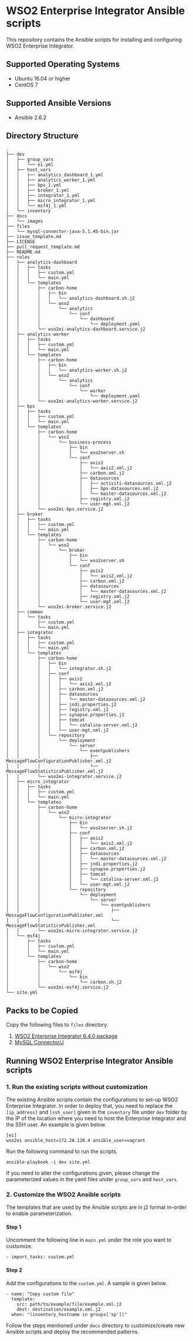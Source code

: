 # WSO2 Enterprise Integrator Ansible scripts

This repository contains the Ansible scripts for installing and configuring WSO2 Enterprise Integrator.

## Supported Operating Systems
- Ubuntu 16.04 or higher
- CentOS 7

## Supported Ansible Versions

- Ansible 2.6.2

## Directory Structure
```
.
├── dev
│   ├── group_vars
│   │   └── ei.yml
│   ├── host_vars
│   │   ├── analytics_dashboard_1.yml
│   │   ├── analytics_worker_1.yml
│   │   ├── bps_1.yml
│   │   ├── broker_1.yml
│   │   ├── integrator_1.yml
│   │   ├── micro_integrator_1.yml
│   │   └── msf4j_1.yml
│   └── inventory
├── docs
│   └── images
├── files
│   └── mysql-connector-java-5.1.45-bin.jar
├── issue_template.md
├── LICENSE
├── pull_request_template.md
├── README.md
├── roles
│   ├── analytics-dashboard
│   │   ├── tasks
│   │   │   ├── custom.yml
│   │   │   └── main.yml
│   │   └── templates
│   │       ├── carbon-home
│   │       │   ├── bin
│   │       │   │   └── analytics-dashboard.sh.j2
│   │       │   └── wso2
│   │       │       └── analytics
│   │       │           └── conf
│   │       │               └── dashboard
│   │       │                   └── deployment.yaml
│   │       └── wso2ei-analytics-dashboard.service.j2
│   ├── analytics-worker
│   │   ├── tasks
│   │   │   ├── custom.yml
│   │   │   └── main.yml
│   │   └── templates
│   │       ├── carbon-home
│   │       │   ├── bin
│   │       │   │   └── analytics-worker.sh.j2
│   │       │   └── wso2
│   │       │       └── analytics
│   │       │           └── conf
│   │       │               └── worker
│   │       │                   └── deployment.yaml
│   │       └── wso2ei-analytics-worker.service.j2
│   ├── bps
│   │   ├── tasks
│   │   │   ├── custom.yml
│   │   │   └── main.yml
│   │   └── templates
│   │       ├── carbon-home
│   │       │   └── wso2
│   │       │       └── business-process
│   │       │           ├── bin
│   │       │           │   └── wso2server.sh
│   │       │           └── conf
│   │       │               ├── axis2
│   │       │               │   └── axis2.xml.j2
│   │       │               ├── carbon.xml.j2
│   │       │               ├── datasources
│   │       │               │   ├── activiti-datasources.xml.j2
│   │       │               │   ├── bps-datasources.xml.j2
│   │       │               │   └── master-datasources.xml.j2
│   │       │               ├── registry.xml.j2
│   │       │               └── user-mgt.xml.j2
│   │       └── wso2ei-bps.service.j2
│   ├── broker
│   │   ├── tasks
│   │   │   ├── custom.yml
│   │   │   └── main.yml
│   │   └── templates
│   │       ├── carbon-home
│   │       │   └── wso2
│   │       │       └── broker
│   │       │           ├── bin
│   │       │           │   └── wso2server.sh
│   │       │           └── conf
│   │       │               ├── axis2
│   │       │               │   └── axis2.xml.j2
│   │       │               ├── carbon.xml.j2
│   │       │               ├── datasources
│   │       │               │   └── master-datasources.xml.j2
│   │       │               ├── registry.xml.j2
│   │       │               └── user-mgt.xml.j2
│   │       └── wso2ei-broker.service.j2
│   ├── common
│   │   └── tasks
│   │       ├── custom.yml
│   │       └── main.yml
│   ├── integrator
│   │   ├── tasks
│   │   │   ├── custom.yml
│   │   │   └── main.yml
│   │   └── templates
│   │       ├── carbon-home
│   │       │   ├── bin
│   │       │   │   └── integrator.sh.j2
│   │       │   ├── conf
│   │       │   │   ├── axis2
│   │       │   │   │   └── axis2.xml.j2
│   │       │   │   ├── carbon.xml.j2
│   │       │   │   ├── datasources
│   │       │   │   │   └── master-datasources.xml.j2
│   │       │   │   ├── jndi.properties.j2
│   │       │   │   ├── registry.xml.j2
│   │       │   │   ├── synapse.properties.j2
│   │       │   │   ├── tomcat
│   │       │   │   │   └── catalina-server.xml.j2
│   │       │   │   └── user-mgt.xml.j2
│   │       │   └── repository
│   │       │       └── deployment
│   │       │           └── server
│   │       │               └── eventpublishers
│   │       │                   ├── MessageFlowConfigurationPublisher.xml.j2
│   │       │                   └── MessageFlowStatisticsPublisher.xml.j2
│   │       └── wso2ei-integrator.service.j2
│   ├── micro_integrator
│   │   ├── tasks
│   │   │   ├── custom.yml
│   │   │   └── main.yml
│   │   └── templates
│   │       ├── carbon-home
│   │       │   └── wso2
│   │       │       └── micro-integrator
│   │       │           ├── bin
│   │       │           │   └── wso2server.sh.j2
│   │       │           ├── conf
│   │       │           │   ├── axis2
│   │       │           │   │   └── axis2.xml.j2
│   │       │           │   ├── carbon.xml.j2
│   │       │           │   ├── datasources
│   │       │           │   │   └── master-datasources.xml.j2
│   │       │           │   ├── jndi.properties.j2
│   │       │           │   ├── synapse.properties.j2
│   │       │           │   ├── tomcat
│   │       │           │   │   └── catalina-server.xml.j2
│   │       │           │   └── user-mgt.xml.j2
│   │       │           └── repository
│   │       │               └── deployment
│   │       │                   └── server
│   │       │                       └── eventpublishers
│   │       │                           ├── MessageFlowConfigurationPublisher.xml
│   │       │                           └── MessageFlowStatisticsPublisher.xml
│   │       └── wso2ei-micro-integrator.service.j2
│   └── msf4j
│       ├── tasks
│       │   ├── custom.yml
│       │   └── main.yml
│       └── templates
│           ├── carbon-home
│           │   └── wso2
│           │       └── msf4j
│           │           └── bin
│           │               └── carbon.sh.j2
│           └── wso2ei-msf4j.service.j2
└── site.yml
```

## Packs to be Copied

Copy the following files to `files` directory.

1. [WSO2 Enterprise Integrator 6.4.0 package](https://wso2.com/integration/install/)
2. [MySQL Connector/J](https://dev.mysql.com/downloads/connector/j/5.1.html)

## Running WSO2 Enterprise Integrator Ansible scripts

### 1. Run the existing scripts without customization
The existing Ansible scripts contain the configurations to set-up WSO2 Enterprise Integrator. In order to deploy that, you need to replace the `[ip_address]` and `[ssh_user]` given in the `inventory` file under `dev` folder by the IP of the location where you need to host the Enterprise Integrator and the SSH user. An example is given below.
```
[ei]
wso2ei ansible_host=172.28.128.4 ansible_user=vagrant
```

Run the following command to run the scripts.

`ansible-playbook -i dev site.yml`

If you need to alter the configurations given, please change the parameterized values in the yaml files under `group_vars` and `host_vars`.

### 2. Customize the WSO2 Ansible scripts

The templates that are used by the Ansible scripts are in j2 format in-order to enable parameterization.

#### Step 1
Uncomment the following line in `main.yml` under the role you want to customize.
```
- import_tasks: custom.yml
```

#### Step 2
Add the configurations to the `custom.yml`. A sample is given below.

```
- name: "Copy custom file"
  template:
    src: path/to/example/file/example.xml.j2
    dest: destination/example.xml.j2
  when: "(inventory_hostname in groups['sp'])"
```

Follow the steps mentioned under `docs` directory to customize/create new Ansible scripts and deploy the recommended patterns.
